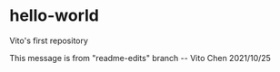 # hello-world
Vito's first repository

This message is from "readme-edits" branch
-- Vito Chen 2021/10/25
